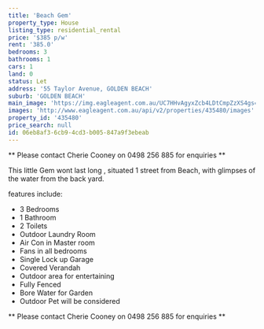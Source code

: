 ```yaml
---
title: 'Beach Gem'
property_type: House
listing_type: residential_rental
price: '$385 p/w'
rent: '385.0'
bedrooms: 3
bathrooms: 1
cars: 1
land: 0
status: Let
address: '55 Taylor Avenue, GOLDEN BEACH'
suburb: 'GOLDEN BEACH'
main_image: 'https://img.eagleagent.com.au/UC7HHvAgyxZcb4LDtCmpZzXS4gs=/1280x854/smart/https://s3-us-west-2.amazonaws.com/eagleagent-orig/images/6824787/421504938-image-M.jpg'
images: 'http://www.eagleagent.com.au/api/v2/properties/435480/images'
property_id: '435480'
price_search: null
id: 06eb8af3-6cb9-4cd3-b005-847a9f3ebeab
---
```

** Please contact Cherie Cooney on 0498 256 885 for enquiries **

This little Gem wont last long , situated 1 street from Beach, with glimpses of the water from the back yard.

features include:
* 3 Bedrooms
* 1 Bathroom
* 2 Toilets
* Outdoor Laundry Room
* Air Con in Master room
* Fans in all bedrooms
* Single Lock up Garage
* Covered Verandah
* Outdoor area for entertaining
* Fully Fenced
* Bore Water for Garden
* Outdoor Pet will be considered

** Please contact Cherie Cooney on 0498 256 885 for enquiries **